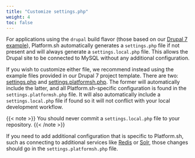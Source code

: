 ```yaml
---
title: "Customize settings.php"
weight: 4
toc: false
---
```


For applications using the `drupal` build flavor (those based on our [Drupal 7
example](https://github.com/platformsh-templates/drupal7)), Platform.sh automatically generates a `settings.php` file if not present and will always generate a `settings.local.php` file. This allows the Drupal site to be connected to MySQL without any additional configuration.

If you wish to customize either file, we recommend instead using the example files provided in our Drupal 7 project template.  There are two: [settings.php](https://github.com/platformsh-templates/drupal7/blob/master/settings.php) and [settings.platformsh.php](https://github.com/platformsh-templates/drupal7/blob/master/settings.platformsh.php).  The former will automatically include the latter, and all Platform.sh-specific configuration is found in the `settings.platformsh.php` file.  It will also automatically include a `settings.local.php` file if found so it will not conflict with your local development workflow.

{{< note >}}
You should never commit a `settings.local.php` file to your repository.
{{< /note >}}

If you need to add additional configuration that is specific to Platform.sh, such as connecting to additional services like [Redis](/frameworks/drupal7/redis.md) or [Solr](/frameworks/drupal7/apachesolr-module.md), those changes should go in the `settings.platformsh.php` file.
